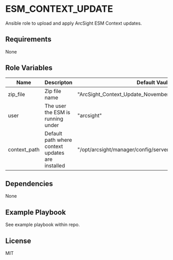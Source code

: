 ESM_CONTEXT_UPDATE
=========

Ansible role to upload and apply ArcSight ESM Context updates.

Requirements
------------

None

Role Variables
--------------

| Name         | Descripton                                       |  Default Vaules                                        |
| -------------| -------------------------------------------------| -------------------------------------------------------|
| zip_file     | Zip file name                                    | "ArcSight_Context_Update_November_2022.1109_033024.zip"|
| user         | The user the ESM is running under                | "arcsight"                                             |
| context_path | Default path where context updates are installed | "/opt/arcsight/manager/config/server"                  |

Dependencies
------------

None

Example Playbook
----------------

See example playbook within repo. 

License
-------

MIT
